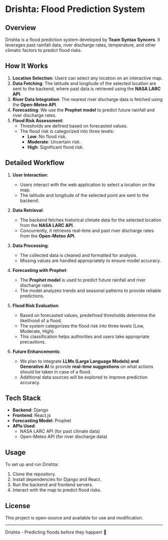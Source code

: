 # Drishta: Flood Prediction System

## Overview
Drishta is a flood prediction system developed by **Team Syntax Syncers**. It leverages past rainfall data, river discharge rates, temperature, and other climatic factors to predict flood risks. 

## How It Works
1. **Location Selection**: Users can select any location on an interactive map.
2. **Data Fetching**: The latitude and longitude of the selected location are sent to the backend, where past data is retrieved using the **NASA LARC API**.
3. **River Data Integration**: The nearest river discharge data is fetched using the **Open-Meteo API**.
4. **Forecasting**: We use the **Prophet model** to predict future rainfall and river discharge rates.
5. **Flood Risk Assessment**:
   - Thresholds are defined based on forecasted values.
   - The flood risk is categorized into three levels:
     - **Low**: No flood risk.
     - **Moderate**: Uncertain risk.
     - **High**: Significant flood risk.

## Detailed Workflow
1. **User Interaction**:
   - Users interact with the web application to select a location on the map.
   - The latitude and longitude of the selected point are sent to the backend.

2. **Data Retrieval**:
   - The backend fetches historical climate data for the selected location from the **NASA LARC API**.
   - Concurrently, it retrieves real-time and past river discharge rates from the **Open-Meteo API**.

3. **Data Processing**:
   - The collected data is cleaned and formatted for analysis.
   - Missing values are handled appropriately to ensure model accuracy.

4. **Forecasting with Prophet**:
   - The **Prophet model** is used to predict future rainfall and river discharge rates.
   - The model analyzes trends and seasonal patterns to provide reliable predictions.

5. **Flood Risk Evaluation**:
   - Based on forecasted values, predefined thresholds determine the likelihood of a flood.
   - The system categorizes the flood risk into three levels (Low, Moderate, High).
   - This classification helps authorities and users take appropriate precautions.

6. **Future Enhancements**:
   - We plan to integrate **LLMs (Large Language Models) and Generative AI** to provide **real-time suggestions** on what actions should be taken in case of a flood.
   - Additional data sources will be explored to improve prediction accuracy.

## Tech Stack
- **Backend**: Django
- **Frontend**: React.js
- **Forecasting Model**: Prophet
- **APIs Used**:
  - NASA LARC API (for past climate data)
  - Open-Meteo API (for river discharge data)

## Usage
To set up and run Drishta:
1. Clone the repository.
2. Install dependencies for Django and React.
3. Run the backend and frontend servers.
4. Interact with the map to predict flood risks.

## License
This project is open-source and available for use and modification.

---
Drishta - Predicting floods before they happen! 🌊

